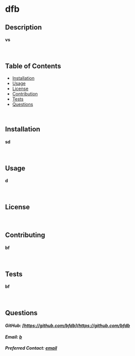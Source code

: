 
# **dfb**

## Description

#### vs
<br>

## Table of Contents

* [Installation](#installation)
* [Usage](#usage)
* [License](#license)
* [Contribution](#contribution)
* [Tests](#tests)
* [Questions](#email)
<br>

## Installation

#### sd
<br>

## Usage

#### d
<br>

## License 

#### 
<br>

## Contributing 

#### bf
<br>

## Tests

#### bf
<br>

## Questions

#### *GitHub: [https://github.com/bfdb](https://github.com/bfdb*
#### *Email: [b](b)*
#### *Preferred Contact: [email](email)*